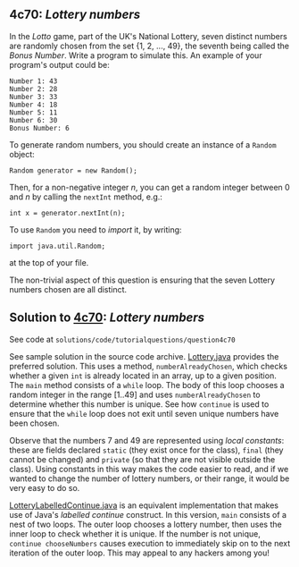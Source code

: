 ## 4c70: *Lottery numbers*

In the *Lotto* game, part of the UK's National Lottery, seven distinct numbers are randomly chosen from the set {1, 2, ..., 49}, the seventh being called the *Bonus Number*.  Write a program to simulate this.  An example of your program's output could be:

```
Number 1: 43
Number 2: 28
Number 3: 33
Number 4: 18
Number 5: 11
Number 6: 30
Bonus Number: 6
```

To generate random numbers, you should create an instance of a `Random` object:

```
Random generator = new Random();
```

Then, for a non-negative integer *n*, you can get a random integer between 0 and *n* by calling the `nextInt` method, e.g.:

```
int x = generator.nextInt(n);
```

To use `Random` you need to *import* it, by writing:

```
import java.util.Random;
```

at the top of your file.

The non-trivial aspect of this question is ensuring that the seven Lottery numbers chosen are all distinct.


## Solution to [4c70](../questions/4c70): *Lottery numbers*

See code at `solutions/code/tutorialquestions/question4c70`

See sample solution in the source code archive.  [Lottery.java](code/tutorialquestions/question4c70/Lottery.java) provides the preferred solution.
This uses a method, `numberAlreadyChosen`, which checks whether a given `int` is
already located in an array, up to a given position.  The `main` method consists of a `while`
loop.  The body of this loop chooses a random integer in the range [1..49] and uses `numberAlreadyChosen`
to determine whether this number is unique.  See how `continue` is used to ensure that the `while`
loop does not exit until seven unique numbers have been chosen.

Observe that the numbers 7 and 49 are represented using *local constants*: these are fields declared `static`
(they exist once for the class), `final` (they cannot be changed) and `private` (so that they are not visible outside the class). Using constants in this way makes the code easier to read, and if we wanted to change
the number of lottery numbers, or their range, it would be very easy to do so.

[LotteryLabelledContinue.java](code/tutorialquestions/question4c70/LotteryLabelledContinue.java) is an equivalent implementation that makes use of Java's *labelled continue*
construct.  In this version, `main` consists of a nest of two loops.  The outer loop chooses a lottery number, then
uses the inner loop to check whether it is unique.  If the number is not unique, `continue chooseNumbers` causes
execution to immediately skip on to the next iteration of the outer loop.  This may appeal to any hackers among you!